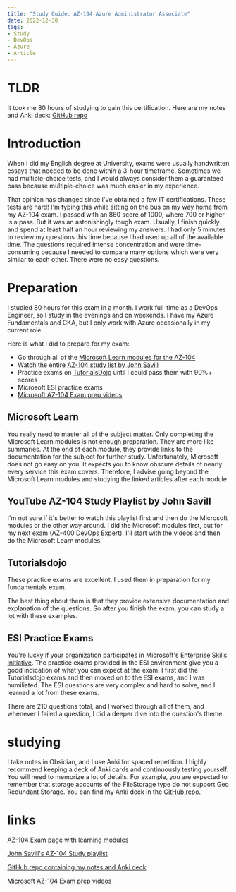 ```yaml
---
title: "Study Guide: AZ-104 Azure Administrator Associate"
date: 2022-12-30
tags:
- Study
- DevOps
- Azure
- Article
---
```


# TLDR

It took me 80 hours of studying to gain this certification. Here are my notes and Anki deck:
[GitHub repo](https://github.com/mischavandenburg/az-104-azure-administrator)

# Introduction

When I did my English degree at University, exams were usually handwritten essays that needed to be done within a 3-hour timeframe. Sometimes we had multiple-choice tests, and I would always consider them a guaranteed pass because multiple-choice was much easier in my experience. 

That opinion has changed since I've obtained a few IT certifications. These tests are hard! I'm typing this while sitting on the bus on my way home from my AZ-104 exam. I passed with an 860 score of 1000, where 700 or higher is a pass. But it was an astonishingly tough exam. Usually, I finish quickly and spend at least half an hour reviewing my answers. I had only 5 minutes to review my questions this time because I had used up all of the available time. The questions required intense concentration and were time-consuming because I needed to compare many options which were very similar to each other. There were no easy questions.

# Preparation

I studied 80 hours for this exam in a month. I work full-time as a DevOps Engineer, so I study in the evenings and on weekends. I have my Azure Fundamentals and CKA, but I only work with Azure occasionally in my current role.

Here is what I did to prepare for my exam:

- Go through all of the [Microsoft Learn modules for the AZ-104](https://learn.microsoft.com/en-us/certifications/exams/az-104)
- Watch the entire [AZ-104 study list by John Savill](https://www.youtube.com/playlist?list=PLlVtbbG169nGlGPWs9xaLKT1KfwqREHbs)
- Practice exams on [TutorialsDojo](https://tutorialsdojo.com/) until I could pass them with 90%+ scores
- Microsoft ESI practice exams
- [Microsoft AZ-104 Exam prep videos](https://learn.microsoft.com/en-us/shows/exam-readiness-zone/preparing-for-az-104-manage-azure-identities-and-governance-1-of-5)

## Microsoft Learn

You really need to master all of the subject matter. Only completing the Microsoft Learn modules is not enough preparation. They are more like summaries. At the end of each module, they provide links to the documentation for the subject for further study. Unfortunately, Microsoft does not go easy on you. It expects you to know obscure details of nearly every service this exam covers. Therefore, I advise going beyond the Microsoft Learn modules and studying the linked articles after each module.

## YouTube AZ-104 Study Playlist by John Savill 

I'm not sure if it's better to watch this playlist first and then do the Microsoft modules or the other way around. I did the Microsoft modules first, but for my next exam (AZ-400 DevOps Expert), I'll start with the videos and then do the Microsoft Learn modules.

## Tutorialsdojo

These practice exams are excellent. I used them in preparation for my fundamentals exam. 

The best thing about them is that they provide extensive documentation and explanation of the questions. So after you finish the exam, you can study a lot with these examples. 

## ESI Practice Exams

You're lucky if your organization participates in Microsoft's [Enterprise Skills Initiative](esi.microsoft.com/). The practice exams provided in the ESI environment give you a good indication of what you can expect at the exam. I first did the Tutorialsdojo exams and then moved on to the ESI exams, and I was humiliated. The ESI questions are very complex and hard to solve, and I learned a lot from these exams. 

There are 210 questions total, and I worked through all of them, and whenever I failed a question, I did a deeper dive into the question's theme. 

# studying

I take notes in Obsidian, and I use Anki for spaced repetition. I highly recommend keeping a deck of Anki cards and continuously testing yourself. You will need to memorize a lot of details. For example, you are expected to remember that storage accounts of the FileStorage type do not support Geo Redundant Storage. You can find my Anki deck in the [GitHub repo.](https://github.com/mischavandenburg/az-104-azure-administrator)

# links

[AZ-104 Exam page with learning modules](https://learn.microsoft.com/en-us/certifications/exams/az-104)

[John Savill's AZ-104 Study playlist](https://www.youtube.com/playlist?list=PLlVtbbG169nGlGPWs9xaLKT1KfwqREHbs)

[GitHub repo containing my notes and Anki deck](https://github.com/mischavandenburg/az-104-azure-administrator)

[Microsoft AZ-104 Exam prep videos](https://learn.microsoft.com/en-us/shows/exam-readiness-zone/preparing-for-az-104-manage-azure-identities-and-governance-1-of-5)
